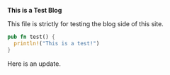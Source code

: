 **This is a Test Blog**

This file is strictly for testing the blog side of this site.

```rust
pub fn test() {
  println!("This is a test!")
}
```

Here is an update.